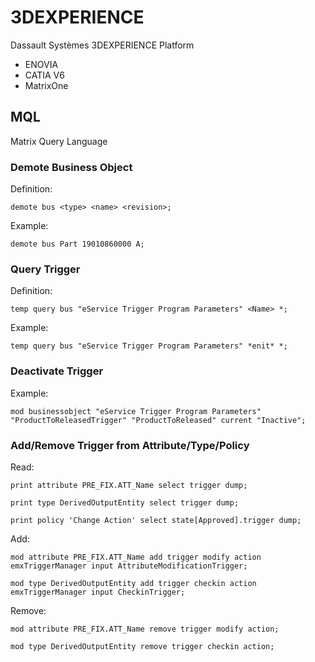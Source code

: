 # 3DEXPERIENCE

Dassault Systèmes 3DEXPERIENCE Platform

* ENOVIA
* CATIA V6
* MatrixOne

## MQL

Matrix Query Language

### Demote Business Object

Definition:
``` MQL
demote bus <type> <name> <revision>;
```

Example:
``` MQL
demote bus Part 19010860000 A;
```

### Query Trigger

Definition:
``` MQL
temp query bus "eService Trigger Program Parameters" <Name> *;
```

Example:
``` MQL
temp query bus "eService Trigger Program Parameters" *enit* *;
```

### Deactivate Trigger

Example:
``` MQL
mod businessobject "eService Trigger Program Parameters" "ProductToReleasedTrigger" "ProductToReleased" current "Inactive";
```

### Add/Remove Trigger from Attribute/Type/Policy

Read:
``` MQL
print attribute PRE_FIX.ATT_Name select trigger dump;

print type DerivedOutputEntity select trigger dump;

print policy 'Change Action' select state[Approved].trigger dump;
```

Add:
``` MQL
mod attribute PRE_FIX.ATT_Name add trigger modify action emxTriggerManager input AttributeModificationTrigger;

mod type DerivedOutputEntity add trigger checkin action emxTriggerManager input CheckinTrigger;
```

Remove:
```MQL
mod attribute PRE_FIX.ATT_Name remove trigger modify action;

mod type DerivedOutputEntity remove trigger checkin action;
```
